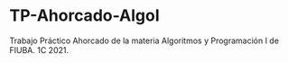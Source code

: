 # TP-Ahorcado-AlgoI
Trabajo Práctico Ahorcado de la materia Algoritmos y Programación I de FIUBA. 1C 2021.
